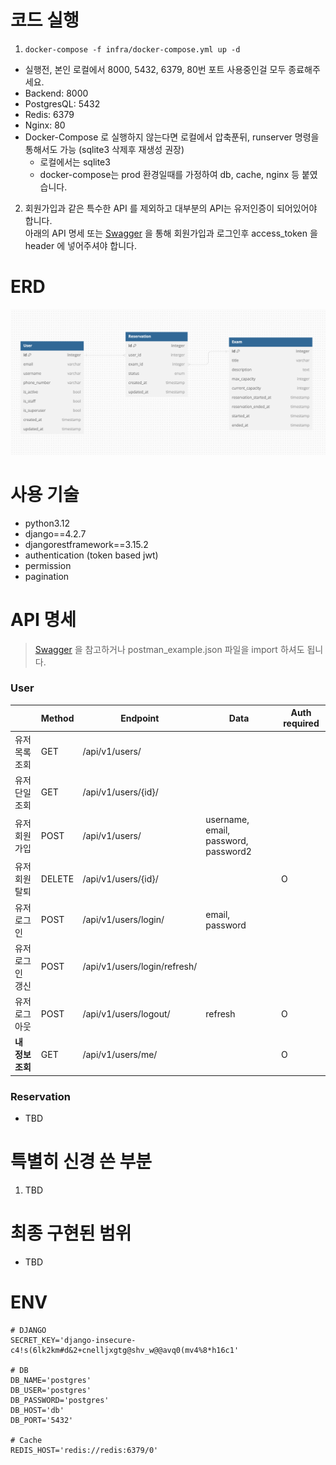 # 코드 실행
1. `docker-compose -f infra/docker-compose.yml up -d`
- 실행전, 본인 로컬에서 8000, 5432, 6379, 80번 포트 사용중인걸 모두 종료해주세요.
- Backend: 8000
- PostgresQL: 5432
- Redis: 6379
- Nginx: 80
- Docker-Compose 로 실행하지 않는다면 로컬에서 압축푼뒤, runserver 명령을 통해서도 가능 (sqlite3 삭제후 재생성 권장)
  - 로컬에서는 sqlite3
  - docker-compose는 prod 환경일때를 가정하여 db, cache, nginx 등 붙였습니다.

  
2. 회원가입과 같은 특수한 API 를 제외하고 대부분의 API는 유저인증이 되어있어야 합니다.<br>아래의 API 명세 또는 [Swagger](http://localhost/swagger/) 을 통해 회원가입과 로그인후 access_token 을 header 에 넣어주셔야 합니다.


# ERD
![ERD](assets/images/img.png)


# 사용 기술
- python3.12
- django==4.2.7
- djangorestframework==3.15.2
- authentication (token based jwt)
- permission
- pagination

# API 명세

> [Swagger](http://localhost/swagger/) 을 참고하거나 postman_example.json 파일을 import 하셔도 됩니다.

### User

|                  | Method | Endpoint                     | Data                                 | Auth required |
| ---------------- | ------ | ---------------------------- | ------------------------------------ | ------------- |
| 유저 목록 조회   | GET    | /api/v1/users/               |                                      |               |
| 유저 단일 조회   | GET    | /api/v1/users/{id}/          |                                      |               |
| 유저 회원 가입   | POST   | /api/v1/users/               | username, email, password, password2 |               |
| 유저 회원 탈퇴   | DELETE | /api/v1/users/{id}/          |                                      | O             |
| 유저 로그인      | POST   | /api/v1/users/login/         | email, password                      |               |
| 유저 로그인 갱신 | POST   | /api/v1/users/login/refresh/ |                                      |               |
| 유저 로그아웃    | POST   | /api/v1/users/logout/        | refresh                              | O             |
| **내 정보 조회** | GET    | /api/v1/users/me/            |                                      | O             |



### Reservation
- TBD


# 특별히 신경 쓴 부분
1. TBD

# 최종 구현된 범위
- TBD


# ENV
```
# DJANGO
SECRET_KEY='django-insecure-c4!s(6lk2km#d&2+cnelljxgtg@shv_w@@avq0(mv4%8*h16c1'

# DB
DB_NAME='postgres'
DB_USER='postgres'
DB_PASSWORD='postgres'
DB_HOST='db'
DB_PORT='5432'

# Cache
REDIS_HOST='redis://redis:6379/0'
```
